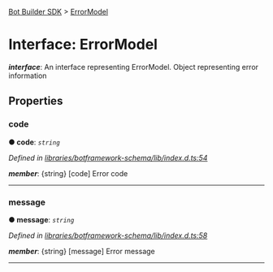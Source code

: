 [Bot Builder SDK](../README.md) > [ErrorModel](../interfaces/botbuilder.errormodel.md)



# Interface: ErrorModel

*__interface__*: An interface representing ErrorModel. Object representing error information



## Properties
<a id="code"></a>

###  code

**●  code**:  *`string`* 

*Defined in [libraries/botframework-schema/lib/index.d.ts:54](https://github.com/Microsoft/botbuilder-js/blob/09ad751/libraries/botframework-schema/lib/index.d.ts#L54)*


*__member__*: {string} [code] Error code





___

<a id="message"></a>

###  message

**●  message**:  *`string`* 

*Defined in [libraries/botframework-schema/lib/index.d.ts:58](https://github.com/Microsoft/botbuilder-js/blob/09ad751/libraries/botframework-schema/lib/index.d.ts#L58)*


*__member__*: {string} [message] Error message





___


